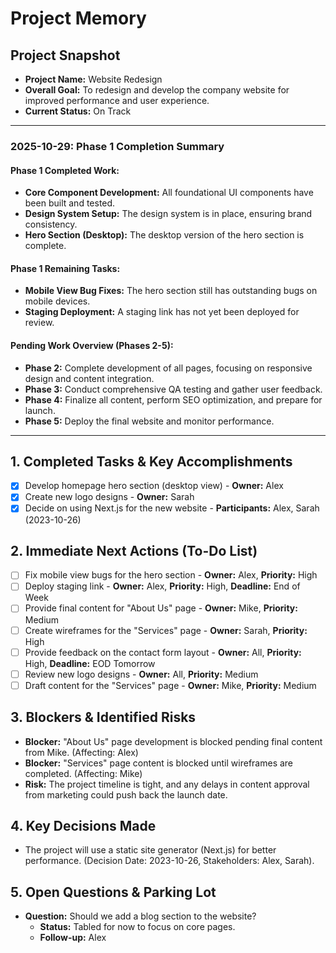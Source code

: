 # Project Memory

## Project Snapshot

*   **Project Name:** Website Redesign
*   **Overall Goal:** To redesign and develop the company website for improved performance and user experience.
*   **Current Status:** On Track

---

### **2025-10-29: Phase 1 Completion Summary**

#### **Phase 1 Completed Work:**
*   **Core Component Development:** All foundational UI components have been built and tested.
*   **Design System Setup:** The design system is in place, ensuring brand consistency.
*   **Hero Section (Desktop):** The desktop version of the hero section is complete.

#### **Phase 1 Remaining Tasks:**
*   **Mobile View Bug Fixes:** The hero section still has outstanding bugs on mobile devices.
*   **Staging Deployment:** A staging link has not yet been deployed for review.

#### **Pending Work Overview (Phases 2-5):**
*   **Phase 2:** Complete development of all pages, focusing on responsive design and content integration.
*   **Phase 3:** Conduct comprehensive QA testing and gather user feedback.
*   **Phase 4:** Finalize all content, perform SEO optimization, and prepare for launch.
*   **Phase 5:** Deploy the final website and monitor performance.

---

## 1. Completed Tasks & Key Accomplishments

- [x] Develop homepage hero section (desktop view) - **Owner:** Alex
- [x] Create new logo designs - **Owner:** Sarah
- [x] Decide on using Next.js for the new website - **Participants:** Alex, Sarah (2023-10-26)

## 2. Immediate Next Actions (To-Do List)

- [ ] Fix mobile view bugs for the hero section - **Owner:** Alex, **Priority:** High
- [ ] Deploy staging link - **Owner:** Alex, **Priority:** High, **Deadline:** End of Week
- [ ] Provide final content for "About Us" page - **Owner:** Mike, **Priority:** Medium
- [ ] Create wireframes for the "Services" page - **Owner:** Sarah, **Priority:** High
- [ ] Provide feedback on the contact form layout - **Owner:** All, **Priority:** High, **Deadline:** EOD Tomorrow
- [ ] Review new logo designs - **Owner:** All, **Priority:** Medium
- [ ] Draft content for the "Services" page - **Owner:** Mike, **Priority:** Medium

## 3. Blockers & Identified Risks

*   **Blocker:** "About Us" page development is blocked pending final content from Mike. (Affecting: Alex)
*   **Blocker:** "Services" page content is blocked until wireframes are completed. (Affecting: Mike)
*   **Risk:** The project timeline is tight, and any delays in content approval from marketing could push back the launch date.

## 4. Key Decisions Made

*   The project will use a static site generator (Next.js) for better performance. (Decision Date: 2023-10-26, Stakeholders: Alex, Sarah).

## 5. Open Questions & Parking Lot

*   **Question:** Should we add a blog section to the website?
    *   **Status:** Tabled for now to focus on core pages.
    *   **Follow-up:** Alex